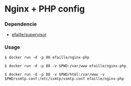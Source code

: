 # Nginx + PHP config

### Dependencie
* [efaille/supervisor]

### Usage
```
$ docker run -d -p 80 efaille/nginx-php
```
```
$ docker run -d -p 80 -v $PWD:/var/www efaille/nginx-php
```
```
$ docker run -d -p 80 -v $PWD/html:/var/www -v $PWD/ssmtp.conf:/etc/ssmtp/ssmtp.conf efaille/nginx-php
```
[efaille/supervisor]://github.com/efaille/dockerfiles/tree/master/supervisor
